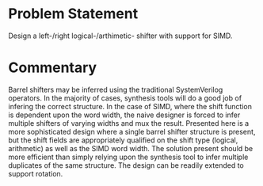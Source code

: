 # Problem Statement

Design a left-/right logical-/arthimetic- shifter with support for
SIMD.

# Commentary

Barrel shifters may be inferred using the traditional SystemVerilog
operators. In the majority of cases, synthesis tools will do a good
job of infering the correct structure. In the case of SIMD, where the
shift function is dependent upon the word width, the naive designer is
forced to infer multiple shifters of varying widths and mux the
result. Presented here is a more sophisticated design where a single
barrel shifter structure is present, but the shift fields are
appropriately qualified on the shift type (logical, arithmetic) as
well as the SIMD word width. The solution present should be more
efficient than simply relying upon the synthesis tool to infer
multiple duplicates of the same structure. The design can be readily
extended to support rotation.
